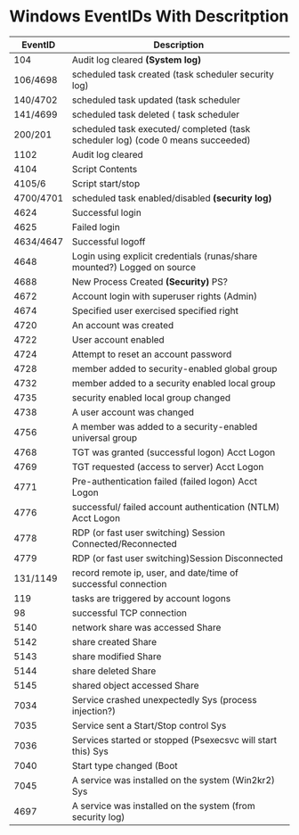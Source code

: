 # Windows EventIDs With Descritption  

| EventID | Description |  
| --- | --- |  
| 104  | Audit log cleared **(System log)** |  
| 106/4698 |scheduled task created (task scheduler  security log) |
| 140/4702 | scheduled task updated (task scheduler | security log) |  
| 141/4699 | scheduled task deleted ( task scheduler | security log) |
| 200/201 | scheduled task executed/ completed (task scheduler log) (code 0 means succeeded) |  
| 1102 | Audit log cleared |  
| 4104 | Script Contents |  
| 4105/6 | Script start/stop |  
| 4700/4701 | scheduled task enabled/disabled **(security log)** |  
| 4624 | Successful login |  
| 4625 | Failed login |  
| 4634/4647 | Successful logoff |  
| 4648 | Login using explicit credentials (runas/share mounted?) Logged on source |  
| 4688 | New Process Created **(Security)** PS? |  
| 4672 | Account login with superuser rights (Admin) |  
| 4674 | Specified user exercised specified right |  
| 4720 | An account was created |  
| 4722 | User account enabled |  
| 4724 | Attempt to reset an account password |  
| 4728 | member added to security-enabled global group |  
| 4732 | member added to a security enabled local group |  
| 4735 | security enabled local group changed |  
| 4738 | A user account was changed |  
| 4756 | A member was added to a security-enabled universal group |  
| 4768 | TGT was granted (successful logon) Acct Logon |  
| 4769 | TGT requested (access to server) Acct Logon |  
| 4771 | Pre-authentication failed (failed logon) Acct Logon |  
| 4776 | successful/ failed account authentication (NTLM) Acct Logon |  
| 4778 | RDP (or fast user switching) Session Connected/Reconnected |  
| 4779 | RDP (or fast user switching)Session Disconnected |  
| 131/1149 | record remote ip, user, and date/time of successful connection |  
| 119 | tasks are triggered by account logons |  
| 98 | successful TCP connection |  
| 5140 | network share was accessed Share |  
| 5142 | share created Share |  
| 5143 | share modified  Share |  
| 5144 | share deleted Share |  
| 5145 | shared object accessed Share |  
| 7034 | Service crashed unexpectedly Sys (process injection?) |  
| 7035 | Service sent a Start/Stop control Sys |  
| 7036 | Services started or stopped (Psexecsvc will start this)  Sys |  
| 7040 | Start type changed (Boot|On Request|Disabled) Sys |  
| 7045 | A service was installed on the system (Win2kr2)  Sys |  
| 4697 | A service was installed on the system (from security log) |  

